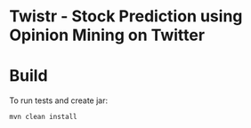 Twistr - Stock Prediction using Opinion Mining on Twitter
=========================================================

Build
=====
To run tests and create jar:

    mvn clean install
